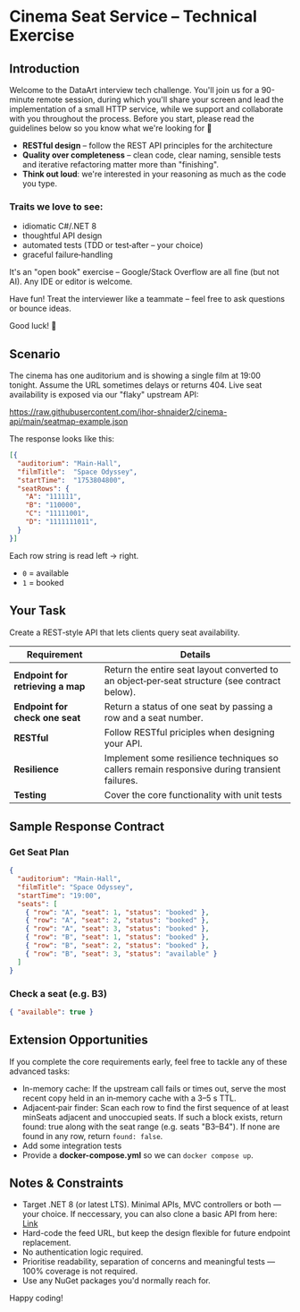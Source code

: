 # Cinema Seat Service – Technical Exercise

## Introduction

Welcome to the DataArt interview tech challenge. You'll join us for a 90-minute remote session, during which you'll share your screen and lead the implementation of a small HTTP service, while we support and collaborate with you throughout the process. Before you start, please read the guidelines below so you know what we're looking for 🙂

- **RESTful design** – follow the REST API principles for the architecture
- **Quality over completeness** – clean code, clear naming, sensible tests and iterative refactoring matter more than "finishing".
- **Think out loud**: we're interested in your reasoning as much as the code you type.

### Traits we love to see:

- idiomatic C#/.NET 8
- thoughtful API design
- automated tests (TDD or test‑after – your choice)
- graceful failure‑handling

It's an "open book" exercise – Google/Stack Overflow are all fine (but not AI). Any IDE or editor is welcome.

Have fun! Treat the interviewer like a teammate – feel free to ask questions or bounce ideas.

Good luck! 🚀

## Scenario

The cinema has one auditorium and is showing a single film at 19:00 tonight. Assume the URL sometimes delays or returns 404. Live seat availability is exposed via our "flaky" upstream API:

https://raw.githubusercontent.com/ihor-shnaider2/cinema-api/main/seatmap-example.json

The response looks like this:

```json
[{
  "auditorium": "Main-Hall",
  "filmTitle":  "Space Odyssey",
  "startTime":  "1753804800",
  "seatRows": {
    "A": "111111",
    "B": "110000",
    "C": "11111001",
    "D": "1111111011",
  }
}]
```

Each row string is read left → right.
- `0` = available
- `1` = booked

## Your Task

Create a REST‑style API that lets clients query seat availability.

| Requirement | Details |
| - | - |
| **Endpoint for retrieving a map** | Return the entire seat layout converted to an object‑per‑seat structure (see contract below). |
| **Endpoint for check one seat** | Return a status of one seat by passing a row and a seat number. |
| **RESTful** | Follow RESTful priciples when designing your API.  |
| **Resilience** | Implement some resilience techniques so callers remain responsive during transient failures. |
| **Testing** | Cover the core functionality with unit tests|

## Sample Response Contract

### Get Seat Plan

```json
{
  "auditorium": "Main-Hall",
  "filmTitle": "Space Odyssey",
  "startTime": "19:00",
  "seats": [
    { "row": "A", "seat": 1, "status": "booked" },
    { "row": "A", "seat": 2, "status": "booked" },
    { "row": "A", "seat": 3, "status": "booked" },
    { "row": "B", "seat": 1, "status": "booked" },
    { "row": "B", "seat": 2, "status": "booked" },
    { "row": "B", "seat": 3, "status": "available" }
  ]
}
```

### Check a seat (e.g. B3)

```json
{ "available": true }
```

## Extension Opportunities

If you complete the core requirements early, feel free to tackle any of these advanced tasks:
- In-memory cache: If the upstream call fails or times out, serve the most recent copy held in an in‑memory cache with a 3–5 s TTL.
- Adjacent‑pair finder: Scan each row to find the first sequence of at least minSeats adjacent and unoccupied seats. If such a block exists, return found: true along with the seat range (e.g. seats "B3–B4"). If none are found in any row, return `found: false`.
- Add some integration tests
- Provide a **docker-compose.yml** so we can `docker compose up`.

## Notes & Constraints

- Target .NET 8 (or latest LTS). Minimal APIs, MVC controllers or both — your choice. If neccessary, you can also clone a basic API from here: [Link](./Cinema.API/)
- Hard-code the feed URL, but keep the design flexible for future endpoint replacement.
- No authentication logic required.
- Prioritise readability, separation of concerns and meaningful tests — 100% coverage is not required.
- Use any NuGet packages you'd normally reach for.

Happy coding!
